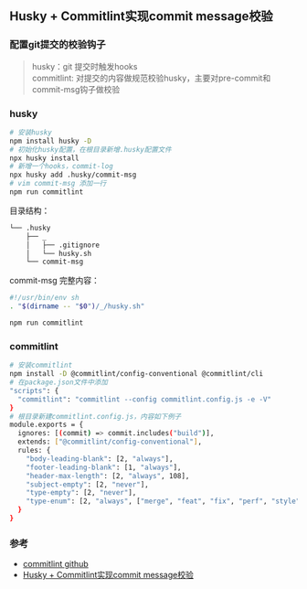 ## Husky + Commitlint实现commit message校验

### 配置git提交的校验钩子
  > husky：git 提交时触发hooks  
  > commitlint: 对提交的内容做规范校验husky，主要对pre-commit和commit-msg钩子做校验
### husky
```sh
# 安装husky
npm install husky -D
# 初始化husky配置，在根目录新增.husky配置文件
npx husky install
# 新增一个hooks，commit-log
npx husky add .husky/commit-msg
# vim commit-msg 添加一行
npm run commitlint
```
目录结构：
```sh
└── .husky
    ├── _
    │   ├── .gitignore
    │   └── husky.sh
    └── commit-msg
```
commit-msg 完整内容：
```sh
#!/usr/bin/env sh
. "$(dirname -- "$0")/_/husky.sh"

npm run commitlint
```
### commitlint

```sh
# 安装commitlint
npm install -D @commitlint/config-conventional @commitlint/cli
# 在package.json文件中添加
"scripts": {
  "commitlint": "commitlint --config commitlint.config.js -e -V"
}
# 根目录新建commitlint.config.js，内容如下例子
module.exports = {
  ignores: [(commit) => commit.includes("build")],
  extends: ["@commitlint/config-conventional"],
  rules: {
    "body-leading-blank": [2, "always"],
    "footer-leading-blank": [1, "always"],
    "header-max-length": [2, "always", 108],
    "subject-empty": [2, "never"],
    "type-empty": [2, "never"],
    "type-enum": [2, "always", ["merge", "feat", "fix", "perf", "style", "docs", "test", "refactor", "build", "ci", "chore", "revert", "wip", "workflow", "types", "release", "build"]]
  }
}
```
### 参考
  * [commitlint github](https://github.com/luoxue-victor/commitlint)
  * [Husky + Commitlint实现commit message校验](https://www.cnblogs.com/chailuG/p/17335050.html)
